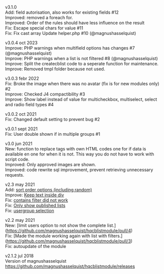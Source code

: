 v3.1.0  
Add: field autorisation, also works for existing fields #12  
Improved: removed a foreach for.  
Improved: Order of the rules should have less influence on the result  
Fix: Escape special chars for value #11  
Fix: Fix cast array Update helper.php #10 (@magnushasselquist)  
  
v3.0.4 oct 2023  
Improve: PHP warnings when multifield options has changes #7 (@magnushasselquist)  
Improve: PHP warnings when a list is not filtered #8 (@magnushasselquist)  
Improve: Split the createcblist code to a seperate function for maintenance.  
Improve: Removed tmpl folder because not used.  
  
v3.0.3 febr 2022  
Fix: Broke the image when there was no avatar (fix is for new modules only) #2  
Improve: Checked J4 compactibility #3  
Improve: Show label instead of value for multicheckbox, multiselect, select and radio field types #4  
  
v3.0.2 oct 2021  
Fix: Changed default setting to prevent bug #2  
  
v3.0.1 sept 2021  
Fix: User double shown if in multiple groups #1  
  
v3.0 jun 2021  
New: function to replace tags with own HTML codes one for if data is available en one for when it is not. This way you do not have to work with script code.  
Improved: Only approved images are shown.  
Improved: code rewrite sql improvement, prevent retrieving unnecessary requests.  

v2.3 may 2021  
Add: [sort order options (including random)](https://github.com/magnushasselquist/hqcblistmodule/pull/16)  
Improve: [Keep text inside div](https://github.com/magnushasselquist/hqcblistmodule/pull/13)  
Fix: [contains filter did not work](https://github.com/magnushasselquist/hqcblistmodule/pull/15)  
Fix: [Only show published lists](https://github.com/magnushasselquist/hqcblistmodule/pull/14)  
Fix: [usergroup selection](https://github.com/magnushasselquist/hqcblistmodule/pull/17)  

v2.2 may 2021  
New: [limit users option to not show the complete list.] (https://github.com/magnushasselquist/hqcblistmodule/pull/4)  
Fix: [Made the module working again with list with filters.] (https://github.com/magnushasselquist/hqcblistmodule/pull/3)  
Fix: autoupdate of the module  

v2.1.2 jul 2018  
Version of magnushasselquist https://github.com/magnushasselquist/hqcblistmodule/releases  
